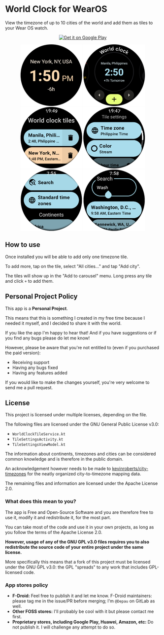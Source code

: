 # World Clock for WearOS

View the timezone of up to 10 cities of the world and add them as tiles to your Wear OS watch.

<p align="center">
<a href='https://play.google.com/store/apps/details?id=gay.depau.worldclocktile&utm_source=github&pcampaignid=pcampaignidMKT-Other-global-all-co-prtnr-py-PartBadge-Mar2515-1'><img alt='Get it on Google Play' width="250" src='https://play.google.com/intl/en_us/badges/static/images/badges/en_badge_web_generic.png'/></a>
</p>

<p align="center">
<img src="images/screen0.png" width=200 /> <img src="images/screen1.png" width=200 /> <img src="images/screen2.png" width=200 /> <img src="images/screen3.png" width=200 /> <img src="images/screen4.png" width=200 /> <img src="images/screen5.png" width=200 />
</p>

## How to use

Once installed you will be able to add only one timezone tile.

To add more, tap on the tile, select "All cities…" and tap "Add city".

The tiles will show up in the "Add to carousel" menu. Long press any tile and click `+` to add them.

## Personal Project Policy

This app is a **Personal Project**.

This means that this is something I created in my free time because I needed it myself, and I
decided to share it with the world.

If you like the app I'm happy to hear that! And if you have suggestions or if you find any bugs
please do let me know!

However, please be aware that you're not entitled to (even if you purchased the paid version):

- Receiving support
- Having any bugs fixed
- Having any features added

If you would like to make the changes yourself, you're very welcome to send me a pull request.

## License

This project is licensed under multiple licenses, depending on the file.

The following files are licensed under the GNU General Public License v3.0:

- `WorldClockTileService.kt`
- `TileSettingsActivity.kt`
- `TileSettingsViewModel.kt`

The information about continents, timezones and cities can be considered common knowledge and is
therefore in the public domain.

An acknowledgement however needs to be made
to [kevinroberts/city-timezones](https://github.com/kevinroberts/city-timezones/) for the neatly
organized city-to-timezone mapping data.

The remaining files and information are licensed under the Apache License 2.0.

### What does this mean to you?

The app is Free and Open-Source Software and you are therefore free to use it, modify it and
redistribute it, for the most part.

You can take most of the code and use it in your own projects, as long as you follow the terms of
the Apache License 2.0.

**However, usage of any of the GNU GPL v3.0 files requires you to also redistribute the source code
of your entire project under the same license.**

More specifically this means that a fork of this project must be licensed under the GNU GPL v3.0:
the GPL "spreads" to any work that includes GPL-licensed code.

### App stores policy

- **F-Droid:** Feel free to publish it and let me know. F-Droid maintainers: please tag me in the
  issue/PR before merging; I'm `@Depau` on GitLab as well.
- **Other FOSS stores:** I'll probably be cool with it but please contact me first.
- **Proprietary stores, including Google Play, Huawei, Amazon, etc:** Do not publish it. I will
  challenge any attempt to do so.


